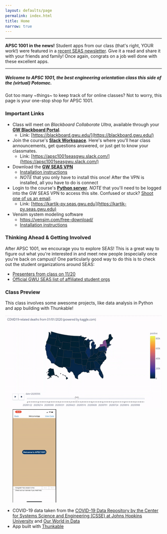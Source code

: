 ```yaml
---
layout: defaults/page
permalink: index.html
title: Home
narrow: true
---
```


<hr>

**APSC 1001 in the news!** Student apps from our class (that's right, YOUR work!) were featured in a <a href="https://www.seas.gwu.edu/seas-students-create-apps-promote-social-awareness-during-covid-19" target="_blank">recent SEAS newsletter</a>. Give it a read and share it with your friends and family! Once again, congrats on a job well done with these excellent apps.

<hr>

##### Welcome to APSC 1001, the best engineering orientation class this side of the (virtual) Potomac.

Got too many ~things~ to keep track of for online classes? Not to worry, this page is your one-stop shop for APSC 1001.

### Important Links
- Class will meet on *Blackboard Collaborate Ultra*, available through your **[GW Blackboard Portal](https://blackboard.gwu.edu/)**.
    - Link: [https://blackboard.gwu.edu/](https://blackboard.gwu.edu/)
- Join the course's **[Slack Workspace](https://apsc1001seasgwu.slack.com/)**. Here's where you'll hear class announcements, get questions answered, or just get to know your classmates.
    - Link: [https://apsc1001seasgwu.slack.com/](https://apsc1001seasgwu.slack.com/)
- Download the **[GW SEAS VPN](https://www.gwu.edu/~virtual/downloads/anyconnect.cfm)**
    - <a href="{{ site.baseurl }}{% link files/gwu_vpn.pdf %}" target="_blank"> Installation instructions </a>
    - *NOTE* that you only have to install this once! After the VPN is installed, all you have to do is connect
- Login to the course's **[Python server](https://kartik-py.seas.gwu.edu)**. *NOTE* that you'll need to be logged into the GW SEAS VPN to access this site. Confused or stuck? [Shoot one of us an email](contact.html).
    - Link: [https://kartik-py.seas.gwu.edu](https://kartik-py.seas.gwu.edu)
- Vensim system modeling software
    - <a href="https://vensim.com/free-download/" target="_blank">https://vensim.com/free-download/</a>
    - <a href="{{ site.baseurl }}{% link files/vensim_install.pdf %}" target="_blank"> Installation instructions </a>

### Thinking Ahead & Getting Involved
After APSC 1001, we encourage you to explore SEAS! This is a great way to figure out what you're interested in and meet new people (especially once you're back on campus)! One particularly good way to do this is to check out the student organizations around SEAS:

- [Presenters from class on 11/20](/files/student_orgs.pdf)
- <a href="https://www.seas.gwu.edu/student-organizations" target="_blank">Official GWU SEAS list of affiliated student orgs</a>


### Class Preview

This class involves some awesome projects, like data analysis in Python and app building with Thunkable!

<img src="images/CovidUSAnimation.gif" height="300"/>&nbsp;&nbsp;&nbsp;&nbsp;&nbsp;
<img src="images/ThunkableAnimation.gif" height="300"/>

<div class="card mb-3 bg-light">
    <ul>
    <li> COVID-19 data taken from the <a href="https://github.com/CSSEGISandData/COVID-19" target="_blank">COVID-19 Data Repository by the Center for Systems Science and Engineering (CSSE) at Johns Hopkins University</a> and <a href="https://ourworldindata.org/coronavirus" target="_blank">Our World in Data</a></li>
    <li>App built with <a href="https://thunkable.com/" target="_blank">Thunkable</a></li>
    </ul>
</div>
